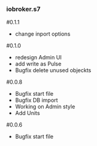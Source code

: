 ### iobroker.s7

#0.1.1
* change inport options

#0.1.0
* redesign Admin UI
* add write as Pulse
* Bugfix delete unused objeckts

#0.0.8
* Bugfix start file
* Bugfix DB import
* Working on Admin style
* Add Units

#0.0.6
* Bugfix start file